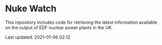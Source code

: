 # Nuke Watch

This repository includes code for retrieving the latest information available on the output of EDF nuclear power plants in the UK.

Last updated: 2021-01-06 02:12
